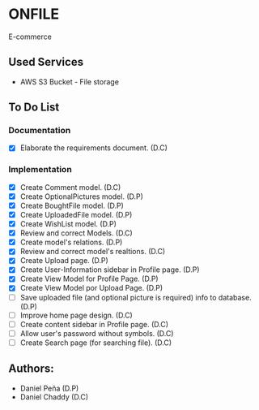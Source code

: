 # ONFILE
E-commerce

## Used Services
* AWS S3 Bucket - File storage

## To Do List
### Documentation
- [x] Elaborate the requirements document. (D.C)
### Implementation
- [x] Create Comment model. (D.C)
- [x] Create OptionalPictures model. (D.P)
- [x] Create BoughtFile model. (D.P)
- [x] Create UploadedFile model. (D.P)
- [x] Create WishList model. (D.P)
- [x] Review and correct Models. (D.C)
- [x] Create model's relations. (D.P)
- [x] Review and correct model's realtions. (D.C)
- [x] Create Upload page. (D.P)
- [x] Create User-Information sidebar in Profile page. (D.P)
- [x] Create View Model for Profile Page. (D.P)
- [x] Create View Model por Upload Page. (D.P)
- [ ] Save uploaded file (and optional picture is required) info to database. (D.P)
- [ ] Improve home page design. (D.C)
- [ ] Create content sidebar in Profile page. (D.C)
- [ ] Allow user's password without symbols. (D.C)
- [ ] Create Search page (for searching file). (D.C)

## Authors:
* Daniel Peña (D.P)
* Daniel Chaddy (D.C)
